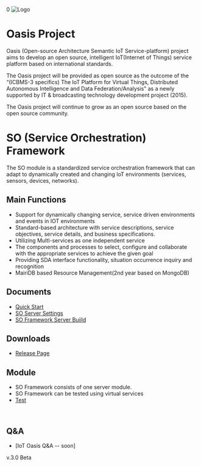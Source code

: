 0
![Logo](https://github.com/iotoasis/SO/blob/master/logo_oasis_m.png)

# Oasis Project

Oasis (Open-source Architecture Semantic IoT Service-platform) project aims to develop an open source, intelligent IoT(Internet of Things) service platform based on international standards.

The Oasis project will be provided as open source as the outcome of the “(ICBMS-3 specifics) The IoT Platform for Virtual Things, Distributed Autonomous Intelligence and Data Federation/Analysis"  as a newly supported by IT & broadcasting technology development project (2015).

The Oasis project will continue to grow as an open source based on the open source community.

# SO (Service Orchestration) Framework

The SO module is a standardized service orchestration framework that can adapt to dynamically created and changing IoT environments (services, sensors, devices, networks). 

## Main Functions

- Support for dynamically changing service, service driven environments and events in IOT environments
- Standard-based architecture with service descriptions, service objectives, service details, and business specifications.
- Utilizing MultI-services as one independent service
- The components and processes to select, configure and collaborate with the appropriate services to achieve the given goal
- Providing SDA interface functionality, situation occurrence inquiry and recognition
- MairiDB based Resource Management(2nd year based on MongoDB)

## Documents
 - [Quick Start](https://github.com/iotoasis/SO/blob/master/so-doc/quick-start.md)
 - [SO Server Settings](https://github.com/iotoasis/SO/blob/master/so-doc/configuration.md)
 - [SO Framework Server Buiild](https://github.com/iotoasis/SO/blob/master/so-doc/build_eclipse.md)

## Downloads
 - [Release Page](https://github.com/iotoasis/SO/releases)
 
## Module
- SO Framework consists of one server module. 
- SO Framework can be tested using virtual services
- [Test](https://github.com/iotoasis/SO/blob/master/so-doc/so-test.md)
<br>

## Q&A
 - [IoT Oasis Q&A -- soon]

 

v.3.0 Beta
